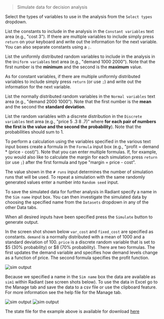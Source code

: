 > Simulate data for decision analysis

Select the types of variables to use in the analysis from the `Select types` dropdown.

List the constants to include in the analysis in the `Constant variables` text area (e.g., "cost 3"). If there are multiple variables to include simply press `return` on your keyboard and write out the information for the next variable. You can also separate constants using a `;`.

List the uniformly distributed random variables to include in the analysis in the `Uniform variables` text area (e.g., "demand 1000 2000"). Note that the first number is the **minimum** and the second is the **maximum** value.

As for constant variables, if there are multiple uniformly distributed variables to include simply press `return` (or use `;`) and write out the information for the next variable.

List the normally distributed random variables in the `Normal variables` text area (e.g., "demand 2000 1000"). Note that the first number is the **mean** and the second the **standard deviation**.

List the random variables with a discrete distribution in the `Discrete variables` text area (e.g., "price 5 .3 8 .7)" where **for each pair of numbers the first is the value and the second the probability**). Note that the probabilities should sum to 1.

To perform a calculation using the variables specified in the various text input boxes create a formula in the `Formula` input box (e.g., "profit = demand * (price - cost)"). Note that you can enter multiple formulas. If, for example, you would also like to calculate the margin for each simulation press `return` (or use `;`) after the first formula and type "margin = price - cost".

The value shown in the `# runs` input determines the number of simulation runs that will be used. To repeat a simulation with the same randomly generated values enter a number into `Random seed` input.

To save the simulated data for further analysis in Radiant specify a name in the `Sim name` input box. You can then investigate the simulated data by choosing the specified name from the `Datasets` dropdown in any of the other Data tabs.

When all desired inputs have been specified press the `Simulate` button to generate output.

In the screen shot shown below `var_cost` and `fixed_cost` are specified as constants. `demand` is a normally distributed with a mean of 1000 and a standard deviation of 100. `price` is a discrete random variable that is set to $5 (30% probability) or $8 (70% probability). There are two formulas. The first updates the demand variable and specifies how demand levels change as a function of price. The second formula specifies the profit function.

![sim output](figures_quant/simulater.png)

Because we specified a name in the `Sim name` box the data are available as `sim1` within Radiant (see screen shots below). To use the data in Excel go to the Manage tab and save the data to a csv file or use the clipboard feature. For more information see the help file for the Manage tab.

![sim output](figures_quant/simulater_view.png)
![sim output](figures_quant/simulater_viz.png)

The state file for the example above is available for download <a href="https://vnijs.github.io/radiant/examples/sim_state.rda">here</a>
